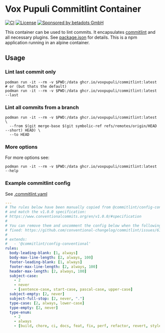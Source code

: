 # Vox Pupuli Commitlint Container

[![CI](https://github.com/voxpupuli/container-commitlint/actions/workflows/ci.yaml/badge.svg)](https://github.com/voxpupuli/container-commitlint/actions/workflows/ci.yaml)
[![License](https://img.shields.io/github/license/voxpupuli/container-commitlint.svg)](https://github.com/voxpupuli/container-commitlint/blob/main/LICENSE)
[![Sponsored by betadots GmbH](https://img.shields.io/badge/Sponsored%20by-betadots%20GmbH-blue.svg)](https://www.betadots.de)

This container can be used to lint commits.
It encapsulates [commitlint](https://github.com/conventional-changelog/commitlint) and all necessary plugins.
See [package.json](package.json) for details. This is a npm application running in an alpine container.

## Usage

### Lint last commit only

```shell
podman run -it --rm -v $PWD:/data ghcr.io/voxpupuli/commitlint:latest
# or (but thats the default)
podman run -it --rm -v $PWD:/data ghcr.io/voxpupuli/commitlint:latest --last
```

### Lint all commits from a branch

```shell
podman run -it --rm -v $PWD:/data ghcr.io/voxpupuli/commitlint:latest \
  --from $(git merge-base $(git symbolic-ref refs/remotes/origin/HEAD --short) HEAD) \
  --to HEAD
```

### More options

For more options see:

```shell
podman run -it --rm -v $PWD:/data ghcr.io/voxpupuli/commitlint:latest --help
```

### Example commitlint config

See [.commitlint.yaml](.commitlintrc.yaml)

```yaml
---
# The rules below have been manually copied from @commitlint/config-conventional
# and match the v1.0.0 specification:
# https://www.conventionalcommits.org/en/v1.0.0/#specification
#
# You can remove them and uncomment the config below when the following issue is
# fixed: https://github.com/conventional-changelog/commitlint/issues/613
#
# extends:
#   - '@commitlint/config-conventional'
rules:
  body-leading-blank: [1, always]
  body-max-line-length: [2, always, 100]
  footer-leading-blank: [1, always]
  footer-max-line-length: [2, always, 100]
  header-max-length: [2, always, 100]
  subject-case:
    - 2
    - never
    - [sentence-case, start-case, pascal-case, upper-case]
  subject-empty: [2, never]
  subject-full-stop: [2, never, "."]
  type-case: [2, always, lower-case]
  type-empty: [2, never]
  type-enum:
    - 2
    - always
    - [build, chore, ci, docs, feat, fix, perf, refactor, revert, style, test]
```
